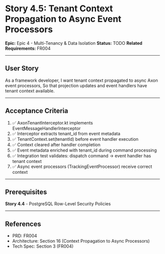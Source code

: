 # Story 4.5: Tenant Context Propagation to Async Event Processors

**Epic:** Epic 4 - Multi-Tenancy & Data Isolation
**Status:** TODO
**Related Requirements:** FR004

---

## User Story

As a framework developer,
I want tenant context propagated to async Axon event processors,
So that projection updates and event handlers have tenant context available.

---

## Acceptance Criteria

1. ✅ AxonTenantInterceptor.kt implements EventMessageHandlerInterceptor
2. ✅ Interceptor extracts tenant_id from event metadata
3. ✅ TenantContext.set(tenantId) before event handler execution
4. ✅ Context cleared after handler completion
5. ✅ Event metadata enriched with tenant_id during command processing
6. ✅ Integration test validates: dispatch command → event handler has tenant context
7. ✅ Async event processors (TrackingEventProcessor) receive correct context

---

## Prerequisites

**Story 4.4** - PostgreSQL Row-Level Security Policies

---

## References

- PRD: FR004
- Architecture: Section 16 (Context Propagation to Async Processors)
- Tech Spec: Section 3 (FR004)
